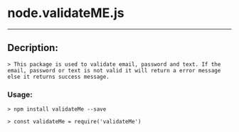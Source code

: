 # node.validateME.js
___

## Decription:

    > This package is used to validate email, password and text. If the email, password or text is not valid it will return a error message else it returns success message.

### Usage:

    > npm install validateMe --save

    > const validateMe = require('validateMe')






